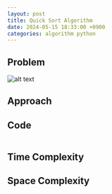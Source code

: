 ```yaml
---
layout: post
title: Quick Sort Algorithm
date: 2024-05-15 18:33:00 +0900
categories: algorithm python
---
```

## Problem
![alt text]()

## Approach


## Code
```python

```
## Time Complexity

## Space Complexity
